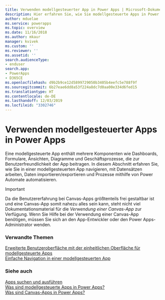 ```yaml
---
title: Verwenden modellgesteuerter App in Power Apps | Microsoft-Dokumentation
description: Hier erfahren Sie, wie Sie modellgesteuerte Apps in Power Apps verwenden.
author: mduelae
ms.service: powerapps
ms.topic: overview
ms.date: 11/16/2018
ms.author: mkaur
manager: kvivek
ms.custom: ''
ms.reviewer: ''
ms.assetid: ''
search.audienceType:
- enduser
search.app:
- PowerApps
- D365CE
ms.openlocfilehash: d9b2b9ce12d5899729050b3405b4eefc5e788f9f
ms.sourcegitcommit: 6b27eae6dd8a53f224a8dc7d0aa00e334d6fed15
ms.translationtype: HT
ms.contentlocale: de-DE
ms.lasthandoff: 12/03/2019
ms.locfileid: "3302746"
---
```

# <a name="use-model-driven-apps-in-power-apps"></a>Verwenden modellgesteuerter Apps in Power Apps

Eine modellgesteuerte App enthält mehrere Komponenten wie Dashboards, Formulare, Ansichten, Diagramme und Geschäftsprozesse, die zur Benutzerfreundlichkeit der App beitragen. In diesem Abschnitt erfahren Sie, wie Sie in einer modellgesteuerten App navigieren, mit Datensätzen arbeiten, Daten importieren/exportieren und Prozesse mithilfe von Power Automate automatisieren. 

> [!IMPORTANT]
> Da die Benutzererfahrung bei Canvas-Apps größtenteils frei gestaltbar ist und eine Canvas-App somit nahezu alles sein kann, steht nicht viel Dokumentationsmaterial für die *Verwendung einer Canvas-App* zur Verfügung. Wenn Sie Hilfe bei der Verwendung einer Canvas-App benötigen, müssen Sie sich an den App-Entwickler oder den Power Apps-Administrator wenden.

### <a name="related-topics"></a>Verwandte Themen

[Erweiterte Benutzeroberfläche mit der einheitlichen Oberfläche für modellgesteuerte Apps](unified-interface.md)<br/>
[Einfache Navigation in einer modellgesteuerten App](navigation.md)

### <a name="see-also"></a>Siehe auch

[Apps suchen und ausführen](index.md)<br/>
[Was sind modellgesteuerte Apps in Power Apps?](/powerapps/maker/model-driven-apps/model-driven-app-overview)<br/>
[Was sind Canvas-Apps in Power Apps?](/powerapps/maker/canvas-apps/getting-started)

